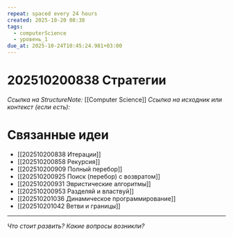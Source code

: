 ```yaml
---
repeat: spaced every 24 hours
created: 2025-10-20 08:38
tags:
  - computerScience
  - уровень_1
due_at: 2025-10-24T10:45:24.981+03:00
---
```

# 202510200838 Стратегии

*Ссылка на StructureNote:* [[Computer Science]]
*Ссылка на исходник или контекст (если есть):*

# Связанные идеи

- [[202510200838 Итерации]]
- [[202510200858 Рекурсия]]
- [[202510200909 Полный перебор]]
- [[202510200925 Поиск (перебор) с возвратом]]
- [[202510200931 Эвристические алгоритмы]]
- [[202510200953 Разделяй и властвуй]]
- [[202510201036 Динамическое программирование]]
- [[202510201042 Ветви и границы]]

---

*Что стоит развить? Какие вопросы возникли?*
